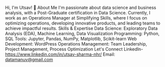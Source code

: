 Hi, I'm Utsav! 👋
About Me
I'm passionate about data science and business analysis, with a Post-Graduate certification in Data Science. Currently, 
I work as an Operations Manager at Simplifying Skills, where I focus on optimizing operations, developing innovative products, and leading teams to achieve impactful results.
Skills & Expertise
Data Science: Exploratory Data Analysis (EDA), Machine Learning, Data Visualization
Programming: Python, SQL
Tools: Jupyter, Pandas, NumPy, Matplotlib, Scikit-learn
Web Development: WordPress
Operations Management: Team Leadership, Project Management, Process Optimization
Let's Connect
LinkedIn- https://www.linkedin.com/in/utsav-sharma-nhr/
Email: datamanuv@gmail.com

<!---
DataManUv/DataManUv is a ✨ special ✨ repository because its `README.md` (this file) appears on your GitHub profile.
You can click the Preview link to take a look at your changes.
--->
